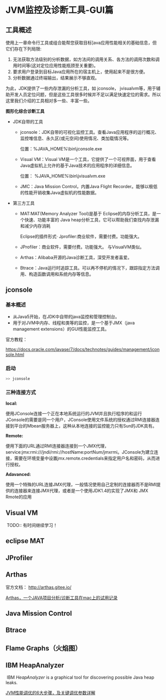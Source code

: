 # JVM监控及诊断工具-GUI篇

## 工具概述

使用上一章命令行工具或组合能帮您获取目标]ava应用性能相关的基础信息，但它们存在下列局限:

1. 无法获取方法级别的分析数据，如方法间的调用关系、各方法的调用次数和调用时间等(这对定位应用性能瓶颈至关重要)。
2. 要求用户登录到目标Java应用所在的宿主机上，使用起来不是很方便。
3. 分析数据通过终端输出，结果展示不够直观。

为此，JDK提供了一些内存泄漏的分析工具，如 jconsole， jvisualvm等，用于辅助开发人员定位问题，但是这些工具很多时候并不足以满足快速定位的需求。所以这里我们介绍的工具相对多一些、丰富一些。

**图形化综合诊断工具**

- JDK自带的工具

  - jconsole：JDK自带的可视化监控工具。查看Java应用程序的运行概况、监控堆信息、永久区(或元空间)使用情况、类加载情况等。

    位置：%JAVA_HOME%\bin\jconsole.exe

  - Visual VM：Visual VM是一个工具，它提供了一个可视界面，用于查看Java虚拟机上允许的基于Java技术的应用程序的详细信息。

    位置： %JAVA_HOME%\bin\jvisualvm.exe

  - JMC：Java Mission Control，内置Java Flight Recorder。能够以极低的性能开销收集Java虚拟机的性能数据。

- 第三方工具

  - MAT:MAT(Memory Analyzer Tool)是基于 Eclipse的内存分析工具，是一个快速、功能丰富的 Java heap分析工具，它可以帮助我们查找内存泄漏和减少内存消耗

    Eclipse的插件形式· Jprofiler:商业软件，需要付费。功能强大。

  - JProfiler：商业软件，需要付费。功能强大。 与VisualVM类似。

  - Arthas：Alibaba开源的Java诊断工具，深受开发者喜爱。

  - Btrace：Java运行时追踪工具。可以再不停机的情况下，跟踪指定方法调用、构造函数调用和系统内存等信息。

## jconsole

### 基本概述

- 从Java5开始，在JDK中自带的java监控和管理控制台。
- 用于对JVM中内存、线程和类等的监控，是一个基于JMX（java management extensions）的GUI性能监控工具。

官方教程：

https://docs.oracle.com/javase/7/docs/technotes/guides/management/jconsole.html

### 启动

```bash
>> jconsole
```

### 三种连接方式

**local:**

​		便用JConsole连接一个正在本地系统运行的JVM并且执行程序的和运行JConsole的需要是同一个用户，JConsole使用文件系统的授权通过RMI连接器连接到平台的Mbean服务器上，这种从本地连接的监控能力只有Sun的JDK具有。

**Remote:**

​		便用下面的URL通过RMI连接器连接到一个JMX代理，service:jmx:rmi:///jndi/rmi://hostName:portNum/jmxrmi。JConsole为建立连接，需要在环境变量中设置jmx.remote.credentials来指定用户名和密码，从而进行授权。

**Adavanced:**

​		使用一个特殊的URL连接JMX代理，一般情况使用自己定制的连接器而不是RMI提供的连接器来连接JMX代理，或者是一个使用JDK1.4的实现了JMX和 JMX Rmote的应用

## Visual VM

​		TODO:: 有时间继续学习！

## eclipse MAT

## JProfiler

## Arthas

官方文档： http://arthas.gitee.io/

[Arthas，一个JAVA项目分析/诊断工具在mac上的试用记录](https://www.deathearth.com/1345.html)

## Java Mission Control

## Btrace

## Flame Graphs（火焰图）

## IBM HeapAnalyzer

​	IBM *HeapAnalyzer* is a graphical tool for discovering possible Java heap leaks.





[JVM性能调优的6大步骤，及关键调优参数详解](https://zhuanlan.zhihu.com/p/58897189)
